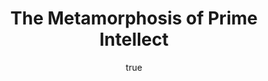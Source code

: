 ---
title: "The Metamorphosis of Prime Intellect"
bookCover: "/assets/book-covers/the-metamorphosis-of-prime-intellect.jpg"
slug: "the-metamorphosis-of-prime-intellect"
bookAuthor: "Roger Williams"
rating: 10
amazonLink: ""
author:
  name: Rico Trebeljahr
  picture: "/assets/blog/profile.jpeg"
---